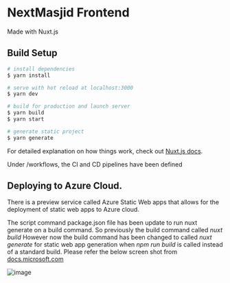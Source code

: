# NextMasjid Frontend

Made with Nuxt.js

## Build Setup

```bash
# install dependencies
$ yarn install

# serve with hot reload at localhost:3000
$ yarn dev

# build for production and launch server
$ yarn build
$ yarn start

# generate static project
$ yarn generate
```

For detailed explanation on how things work, check out [Nuxt.js docs](https://nuxtjs.org).

Under /workflows, the CI and CD pipelines have been defined

## Deploying to Azure Cloud.

There is a preview service called Azure Static Web apps that allows for the deployment of static web apps to Azure cloud.

The script command package.json file has been update to run nuxt generate on a build command. 
So previously the build command called *nuxt build*
However now the build command has been changed to called *nuxt generate* for static web app generation when *npm run build* is called instead of a standard build. 
Please refer the below screen shot from [docs.microsoft.com](https://docs.microsoft.com/en-us/azure/static-web-apps/deploy-nuxtjs) 

![image](https://user-images.githubusercontent.com/78064261/114214213-b78e3500-996c-11eb-883b-e2cc08c48fd2.png)

